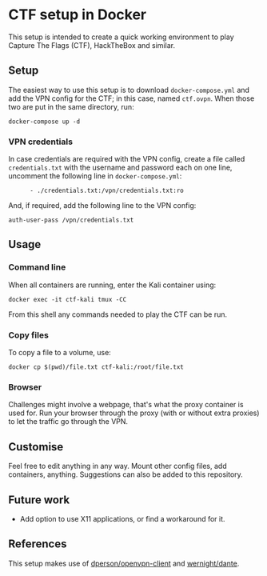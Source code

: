 
# CTF setup in Docker
This setup is intended to create a quick working environment to play Capture The Flags (CTF), HackTheBox and similar.

## Setup
The easiest way to use this setup is to download `docker-compose.yml` and add the VPN config for the CTF; in this case, named `ctf.ovpn`. When those two are put in the same directory, run:
```
docker-compose up -d
```

### VPN credentials
In case credentials are required with the VPN config, create a file called `credentials.txt` with the username and password each on one line, uncomment the following line in `docker-compose.yml`:
```
      - ./credentials.txt:/vpn/credentials.txt:ro
```

And, if required, add the following line to the VPN config:
```
auth-user-pass /vpn/credentials.txt
```

## Usage

### Command line 
When all containers are running, enter the Kali container using:
```
docker exec -it ctf-kali tmux -CC
```

From this shell any commands needed to play the CTF can be run.

### Copy files
To copy a file to a volume, use:
```
docker cp $(pwd)/file.txt ctf-kali:/root/file.txt
```

### Browser
Challenges might involve a webpage, that's what the proxy container is used for. Run your browser through the proxy (with or without extra proxies) to let the traffic go through the VPN.



## Customise
Feel free to edit anything in any way. Mount other config files, add containers, anything. Suggestions can also be added to this repository.

## Future work

- Add option to use X11 applications, or find a workaround for it.

## References

This setup makes use of [dperson/openvpn-client](https://github.com/dperson/openvpn-client) and [wernight/dante](https://github.com/wernight/docker-dante).
